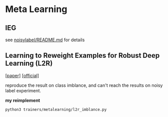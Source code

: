# Meta Learning
## IEG 
see [noisylabel/README.md](https://github.com/thexp/thexp-implement/blob/master/thexp-implement/trainers/noisylabel/README.md) for details


## Learning to Reweight Examples for Robust Deep Learning (L2R)
[[paper]](https://arxiv.org/abs/1803.09050) [[official]]()

reproduce the result on class imblance, and can't reach the results on noisy label experiment.

**my reimplement**
```
python3 trainers/metalearning/l2r_imblance.py
```

